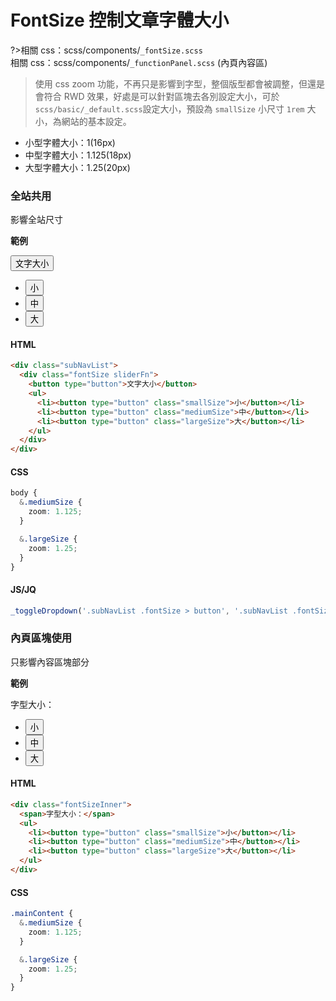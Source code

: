 # FontSize 控制文章字體大小

?>相關 css：scss/components/`_fontSize.scss`  
相關 css：scss/components/`_functionPanel.scss` (內頁內容區)

> 使用 css zoom 功能，不再只是影響到字型，整個版型都會被調整，但還是會符合 RWD 效果，好處是可以針對區塊去各別設定大小，可於 `scss/basic/_default.scss`設定大小，預設為 `smallSize` 小尺寸 `1rem` 大小，為網站的基本設定。

- 小型字體大小：1(16px)
- 中型字體大小：1.125(18px)
- 大型字體大小：1.25(20px)

<!-- 文字大小 -->

### 全站共用

影響全站尺寸

**範例**

<div class="subNavList">
  <div class="fontSize sliderFn">
    <button type="button">文字大小</button>
    <ul>
      <li><button type="button" class="smallSize">小</button></li>
      <li><button type="button" class="mediumSize">中</button></li>
      <li><button type="button" class="largeSize">大</button></li>
    </ul>
  </div>
</div>

<!-- tabs:start -->

#### **HTML**

```html
<div class="subNavList">
  <div class="fontSize sliderFn">
    <button type="button">文字大小</button>
    <ul>
      <li><button type="button" class="smallSize">小</button></li>
      <li><button type="button" class="mediumSize">中</button></li>
      <li><button type="button" class="largeSize">大</button></li>
    </ul>
  </div>
</div>
```

#### **CSS**

```scss
body {
  &.mediumSize {
    zoom: 1.125;
  }

  &.largeSize {
    zoom: 1.25;
  }
}
```

#### **JS/JQ**

```javascript
_toggleDropdown('.subNavList .fontSize > button', '.subNavList .fontSize ul'); //文字大小展開開關切換
```

<!-- tabs:end -->

### 內頁區塊使用

只影響內容區塊部分

**範例**

<div class="functionPanel">
  <div class="fontSizeInner">
    <span>字型大小：</span>
    <ul>
      <li><button type="button" class="smallSize">小</button></li>
      <li><button type="button" class="mediumSize">中</button></li>
      <li><button type="button" class="largeSize">大</button></li>
    </ul>
  </div>
  </div>

<!-- tabs:start -->

#### **HTML**

```html
<div class="fontSizeInner">
  <span>字型大小：</span>
  <ul>
    <li><button type="button" class="smallSize">小</button></li>
    <li><button type="button" class="mediumSize">中</button></li>
    <li><button type="button" class="largeSize">大</button></li>
  </ul>
</div>
```

#### **CSS**

```scss
.mainContent {
  &.mediumSize {
    zoom: 1.125;
  }

  &.largeSize {
    zoom: 1.25;
  }
}
```

<!-- tabs:end -->

<style>
  .functionPanel{
    justify-content: flex-start !important;
  }
</style>
<script>

function _jsSlideDown(element, time = 200) {
  let ele = window.getComputedStyle(element);
  let display = ele.display;
  let speed = time;
  element.style.display = display;
  if (display === 'none') {
    element.style.display = 'block';
    element.style.overflow = 'hidden';
    let totalHeight = element.offsetHeight;
    element.style.height = '0px';
    element.style.transitionProperty = 'height';
    element.style.transitionDuration = `${speed}ms`;
    setTimeout(() => {
      element.style.height = `${totalHeight}px`;
    }, 0);
    setTimeout(() => {
      element.style.removeProperty('height');
      element.style.removeProperty('overflow');
      element.style.removeProperty('transition-duration');
      element.style.removeProperty('transition-property');
    }, speed);
  }
}function _jsParents(element, elementCheck) {
  const matched = [];

  const elements = typeof element === 'string' ? document.querySelectorAll(element) : element;

  // 取得每個元素的所有父節點，直到 <html>
  function _getParents(el) {
    while (el.parentNode && el.parentNode !== document.documentElement) {
      matched.push(el.parentNode);
      el = el.parentNode;
    }
  }

  // 處理集合與單一元素
  if (elements) {
    if (elements.length === undefined) {
      _getParents(elements);
    } else if (elements.nodeName !== 'SELECT') {
      elements.forEach(_getParents);
    }
  }

  // 根據 elementCheck 過濾父節點
  const filtered = matched.filter((parent) => {
    if (!elementCheck) {
      return true;
    } else if (elementCheck[0] === '#') {
      return parent.id === elementCheck.slice(1);
    } else if (elementCheck[0] === '.') {
      return parent.classList.contains(elementCheck.slice(1));
    } else if (typeof elementCheck === 'string') {
      return parent.localName === elementCheck.toLowerCase();
    } else {
      return parent === elementCheck;
    }
  });

  // 利用 Set 來進行去重複，並使用reverse()反轉順序
  return Array.from(new Set(filtered)).reverse();
}
// 亂數數字
function _randomNumber(max) {
  let letter = '1234567890';
  let number = '';

  for (let i = 0; i < max; i++) number += letter.charAt(Math.floor(Math.random() * letter.length));
  return number;
}

// 亂數英文字
function _randomLetter(max) {
  let letter = 'abcdefghijklmnopqrstuvwxyz';
  let text = '';

  for (let i = 0; i < max; i++) text += letter.charAt(Math.floor(Math.random() * letter.length));
  return text;
}


function _jsSlideUp(element, time = 200) {
  let ele = window.getComputedStyle(element);
  let display = ele.display;
  let speed = time;
  element.style.display = display;
  if (display !== 'none') {
    let totalHeight = element.offsetHeight;
    element.style.overflow = 'hidden';

    element.style.height = `${totalHeight}px`;
    element.style.transitionProperty = 'height';
    element.style.transitionDuration = `${speed}ms`;
    setTimeout(() => {
      element.style.height = `0px`;
    }, 0);
    setTimeout(() => {
      element.style.display = 'none';
      element.style.removeProperty('height');
      element.style.removeProperty('overflow');
      element.style.removeProperty('transition-duration');
      element.style.removeProperty('transition-property');
    }, speed);
  }
}

  function _toggleDropdown(elem, con, autoClose = true) {
  const body = document.querySelector('body');
  const targetSelect = document.querySelector(elem);
  const targetSelectCon = document.querySelector(con);
  if (!targetSelectCon) return;

  if (!targetSelect) {
    targetSelectCon.style.display = 'block';
    return;
  }
  let checkDisplay = window.getComputedStyle(targetSelectCon).display === 'none';
  const id = `ts_${_randomLetter(3)}${_randomNumber(3)}`;

  if (checkDisplay) {
    targetSelect.setAttribute('aria-expanded', 'false');
  } else {
    targetSelect.setAttribute('aria-expanded', 'true');
    targetSelect.classList.add('active');
  }
  targetSelect.setAttribute('aria-haspopup', 'true');
  targetSelect.setAttribute('aria-controls', `${id}_con`);
  targetSelect.setAttribute('id', id);
  targetSelectCon.setAttribute('id', `${id}_con`);
  targetSelectCon.setAttribute('aria-labelledby', id);

  targetSelect.addEventListener('click', (e) => {
    let expanded = targetSelect.getAttribute('aria-expanded');
    expanded === 'true' ? closeCon() : openCon();
  });
  function openCon() {
    targetSelect.setAttribute('aria-expanded', 'true');
    targetSelect.classList.add('active');
    _jsSlideDown(targetSelectCon);
  }
  function closeCon() {
    targetSelect.setAttribute('aria-expanded', 'false');
    targetSelect.classList.remove('active');
    _jsSlideUp(targetSelectCon);
    targetSelect.focus();
  }
  body.addEventListener('keydown', (e) => {
    let allTarget = targetSelectCon.querySelectorAll('a, button, input, textarea, select');
    const firstTarget = allTarget[0];
    const lastTarget = [...allTarget].at(-1);

    if (targetSelect.getAttribute('aria-expanded') === 'true') {
      if (e.code === 'Tab') {
        if (e.target === targetSelect && e.shiftKey) {
          closeCon();
        } else if (e.target === firstTarget && e.shiftKey) {
          e.preventDefault();
          targetSelect.focus();
        } else if (e.target === lastTarget && !e.shiftKey) {
          e.preventDefault();
          closeCon();
        }
      }
      //Escape
      else if (e.code === 'Escape') {
        targetSelect.setAttribute('aria-expanded', 'false');
        _jsSlideUp(targetSelectCon);
        targetSelect.focus();
      }
    }
  });

  if (autoClose) {
    // 點擊其他地方關閉;
    body.addEventListener('click', (e) => {
      let isInsideTarget = _jsParents(e.target, targetSelectCon).length === 0;

      if (targetSelect.getAttribute('aria-expanded') === 'true' && e.target !== targetSelect && isInsideTarget) {
        targetSelect.setAttribute('aria-expanded', 'false');
        targetSelect.classList.remove('active');
        _jsSlideUp(targetSelectCon);
      }
    });
  }

  window.addEventListener('resize', (e) => {
    if (!checkDisplay) return;
    targetSelect.setAttribute('aria-expanded', 'false');
    targetSelect.classList.remove('active');
    _jsSlideUp(targetSelectCon);
  });
}
  _toggleDropdown('.subNavList .fontSize > button', '.subNavList .fontSize ul'); //文字大小展開開關切換
</script>
